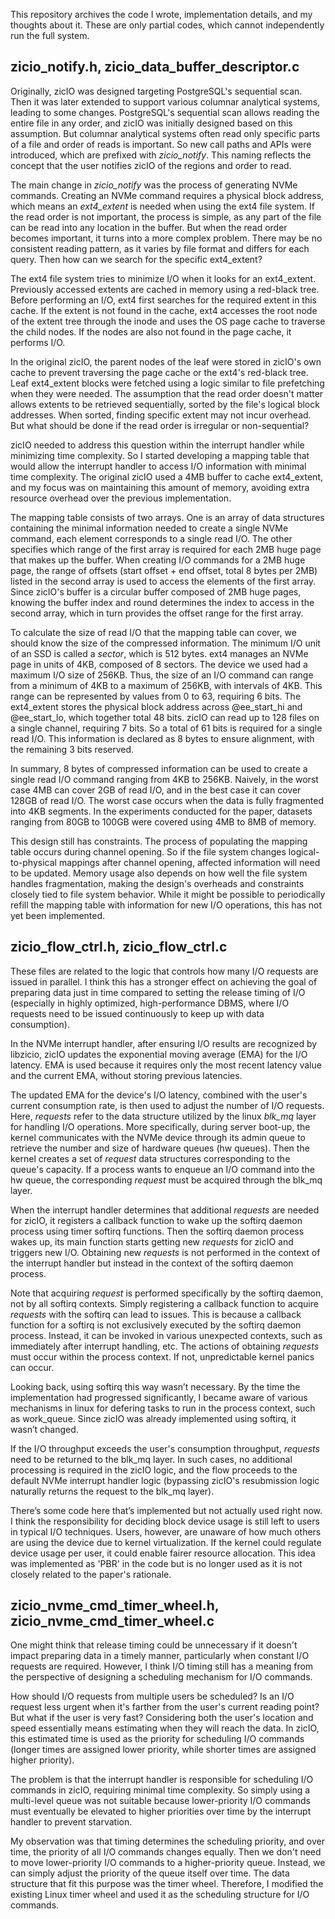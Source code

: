 This repository archives the code I wrote, implementation details, and my thoughts about it. These are only partial codes, which cannot independently run the full system.

## zicio_notify.h, zicio_data_buffer_descriptor.c

Originally, zicIO was designed targeting PostgreSQL's sequential scan. Then it was later extended to support various columnar analytical systems, leading to some changes. PostgreSQL's sequential scan allows reading the entire file in any order, and zicIO was initially designed based on this assumption. But columnar analytical systems often read only specific parts of a file and order of reads is important. So new call paths and APIs were introduced, which are prefixed with 
*zicio_notify*. This naming reflects the concept that the user notifies zicIO of the regions and order to read.

The main change in *zicio_notify* was the process of generating NVMe commands. Creating an NVMe command requires a physical block address, which means an *ext4_extent* is needed when using the ext4 file system. If the read order is not important, the process is simple, as any part of the file can be read into any location in the buffer. But when the read order becomes important, it turns into a more complex problem. There may be no consistent reading pattern, as it varies by file format and differs for each query. Then how can we search for the specific ext4_extent?

The ext4 file system tries to minimize I/O when it looks for an ext4_extent. Previously accessed extents are cached in memory using a red-black tree. Before performing an I/O, ext4 first searches for the required extent in this cache. If the extent is not found in the cache, ext4 accesses the root node of the extent tree through the inode and uses the OS page cache to traverse the child nodes. If the nodes are also not found in the page cache, it performs I/O.

In the original zicIO, the parent nodes of the leaf were stored in zicIO's own cache to prevent traversing the page cache or the ext4's red-black tree. Leaf ext4_extent blocks were fetched using a logic similar to file prefetching when they were needed. The assumption that the read order doesn't matter allows extents to be retrieved sequentially, sorted by the file's logical block addresses. When sorted, finding specific extent may not incur overhead. But what should be done if the read order is irregular or non-sequential?

zicIO needed to address this question within the interrupt handler while minimizing time complexity. So I started developing a mapping table that would allow the interrupt handler to access I/O information with minimal time complexity. The original zicIO used a 4MB buffer to cache ext4_extent, and my focus was on maintaining this amount of memory, avoiding extra resource overhead over the previous implementation.

The mapping table consists of two arrays. One is an array of data structures containing the minimal information needed to create a single NVMe command, each element corresponds to a single read I/O. The other specifies which range of the first array is required for each 2MB huge page that makes up the buffer. When creating I/O commands for a 2MB huge page, the range of offsets (start offset + end offset, total 8 bytes per 2MB) listed in the second array is used to access the elements of the first array. Since zicIO's buffer is a circular buffer composed of 2MB huge pages, knowing the buffer index and round determines the index to access in the second array, which in turn provides the offset range for the first array.

To calculate the size of read I/O that the mapping table can cover, we should know the size of the compressed information. The minimum I/O unit of an SSD is called a *sector*, which is 512 bytes. ext4 manages an NVMe page in units of 4KB, composed of 8 sectors. The device we used had a maximum I/O size of 256KB. Thus, the size of an I/O command can range from a minimum of 4KB to a maximum of 256KB, with intervals of 4KB. This range can be represented by values from 0 to 63, requiring 6 bits. The ext4_extent stores the physical block address across @ee_start_hi and @ee_start_lo, which together total 48 bits. zicIO can read up to 128 files on a single channel, requiring 7 bits. So a total of 61 bits is required for a single read I/O. This information is declared as 8 bytes to ensure alignment, with the remaining 3 bits reserved.

In summary, 8 bytes of compressed information can be used to create a single read I/O command ranging from 4KB to 256KB. Naively, in the worst case 4MB can cover 2GB of read I/O, and in the best case it can cover 128GB of read I/O. The worst case occurs when the data is fully fragmented into 4KB segments. In the experiments conducted for the paper, datasets ranging from 80GB to 100GB were covered using 4MB to 8MB of memory. 

This design still has constraints. The process of populating the mapping table occurs during channel opening. So if the file system changes logical-to-physical mappings after channel opening, affected information will need to be updated. Memory usage also depends on how well the file system handles fragmentation, making the design's overheads and constraints closely tied to file system behavior. While it might be possible to periodically refill the mapping table with information for new I/O operations, this has not yet been implemented.

## zicio_flow_ctrl.h, zicio_flow_ctrl.c

These files are related to the logic that controls how many I/O requests are issued in parallel. I think this has a stronger effect on achieving the goal of preparing data just in time compared to setting the release timing of I/O (especially in highly optimized, high-performance DBMS, where I/O requests need to be issued continuously to keep up with data consumption).

In the NVMe interrupt handler, after ensuring I/O results are recognized by libzicio, zicIO updates the exponential moving average (EMA) for the I/O latency. EMA is used because it requires only the most recent latency value and the current EMA, without storing previous latencies.

The updated EMA for the device's I/O latency, combined with the user's current consumption rate, is then used to adjust the number of I/O requests. Here, *requests* refer to the data structure utilized by the linux *blk_mq* layer for handling I/O operations. More specifically, during server boot-up, the kernel communicates with the NVMe device through its admin queue to retrieve the number and size of hardware queues (hw queues). Then the kernel creates a set of *request* data structures corresponding to the queue's capacity. If a process wants to enqueue an I/O command into the hw queue, the corresponding *request* must be acquired through the blk_mq layer.

When the interrupt handler determines that additional *requests* are needed for zicIO, it registers a callback function to wake up the softirq daemon process using timer softirq functions. Then the softirq daemon process wakes up, its main function starts getting new *requests* for zicIO and triggers new I/O. Obtaining new *requests* is not performed in the context of the interrupt handler but instead in the context of the softirq daemon process. 

Note that acquiring *request* is performed specifically by the softirq daemon, not by all softirq contexts. Simply registering a callback function to acquire *requests* with the softirq can lead to issues. This is because a callback function for a softirq is not exclusively executed by the softirq daemon process. Instead, it can be invoked in various unexpected contexts, such as immediately after interrupt handling, etc. The actions of obtaining *requests* must occur within the process context. If not, unpredictable kernel panics can occur.

Looking back, using softirq this way wasn’t necessary. By the time the implementation had progressed significantly, I became aware of various mechanisms in linux for defering tasks to run in the process context, such as work_queue. Since zicIO was already implemented using softirq, it wasn’t changed.

If the I/O throughput exceeds the user's consumption throughput, *requests* need to be returned to the blk_mq layer. In such cases, no additional processing is required in the zicIO logic, and the flow proceeds to the default NVMe interrupt handler logic (bypassing zicIO's resubmission logic naturally returns the request to the blk_mq layer).

There’s some code here that’s implemented but not actually used right now. I think the responsibility for deciding block device usage is still left to users in typical I/O techniques. Users, however, are unaware of how much others are using the device due to kernel virtualization. If the kernel could regulate device usage per user, it could enable fairer resource allocation. This idea was implemented as 'PBR' in the code but is no longer used as it is not closely related to the paper's rationale.

## zicio_nvme_cmd_timer_wheel.h, zicio_nvme_cmd_timer_wheel.c

One might think that release timing could be unnecessary if it doesn't impact preparing data in a timely manner, particularly when constant I/O requests are required. However, I think I/O timing still has a meaning from the perspective of designing a scheduling mechanism for I/O commands.

How should I/O requests from multiple users be scheduled? Is an I/O request less urgent when it's farther from the user's current reading point? But what if the user is very fast? Considering both the user's location and speed essentially means estimating when they will reach the data. In zicIO, this estimated time is used as the priority for scheduling I/O commands (longer times are assigned lower priority, while shorter times are assigned higher priority).

The problem is that the interrupt handler is responsible for scheduling I/O commands in zicIO, requiring minimal time complexity. So simply using a multi-level queue was not suitable because lower-priority I/O commands must eventually be elevated to higher priorities over time by the interrupt handler to prevent starvation.

My observation was that timing determines the scheduling priority, and over time, the priority of all I/O commands changes equally. Then we don't need to move lower-priority I/O commands to a higher-priority queue. Instead, we can simply adjust the priority of the queue itself over time. The data structure that fit this purpose was the timer wheel. Therefore, I modified the existing Linux timer wheel and used it as the scheduling structure for I/O commands.
